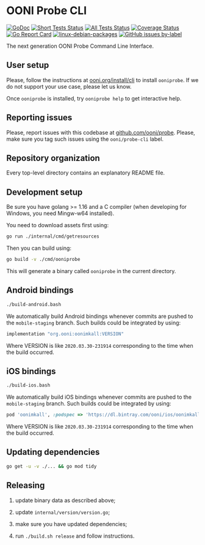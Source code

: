 # OONI Probe CLI

[![GoDoc](https://godoc.org/github.com/ooni/probe-cli?status.svg)](https://godoc.org/github.com/ooni/probe-cli) [![Short Tests Status](https://github.com/ooni/probe-cli/workflows/shorttests/badge.svg)](https://github.com/ooni/probe-cli/actions?query=workflow%3Ashorttests) [![All Tests Status](https://github.com/ooni/probe-cli/workflows/alltests/badge.svg)](https://github.com/ooni/probe-cli/actions?query=workflow%3Aalltests) [![Coverage Status](https://coveralls.io/repos/github/ooni/probe-cli/badge.svg?branch=master)](https://coveralls.io/github/ooni/probe-cli?branch=master) [![Go Report Card](https://goreportcard.com/badge/github.com/ooni/probe-cli)](https://goreportcard.com/report/github.com/ooni/probe-cli) [![linux-debian-packages](https://github.com/ooni/probe-cli/workflows/linux-debian-packages/badge.svg)](https://github.com/ooni/probe-cli/actions?query=workflow%3Alinux-debian-packages) [![GitHub issues by-label](https://img.shields.io/github/issues/ooni/probe/ooni/probe-cli?style=plastic)](https://github.com/ooni/probe/labels/ooni%2Fprobe-cli)

The next generation OONI Probe Command Line Interface.

## User setup

Please, follow the instructions at [ooni.org/install/cli](https://ooni.org/install/cli)
to install `ooniprobe`. If we do not support your use case, please let us know.

Once `ooniprobe` is installed, try `ooniprobe help` to get interactive help.

## Reporting issues

Please, report issues with this codebase at [github.com/ooni/probe](
https://github.com/ooni/probe/issues/new?labels=ooni/probe-cli&assignee=bassosimone).
Please, make sure you tag such issues using the `ooni/probe-cli` label.

## Repository organization

Every top-level directory contains an explanatory README file.

## Development setup

Be sure you have golang >= 1.16 and a C compiler (when developing for Windows, you
need Mingw-w64 installed).

You need to download assets first using:

```bash
go run ./internal/cmd/getresources
```

Then you can build using:

```bash
go build -v ./cmd/ooniprobe
```

This will generate a binary called `ooniprobe` in the current directory.

## Android bindings

```bash
./build-android.bash
```

We automatically build Android bindings whenever commits are pushed to the
`mobile-staging` branch. Such builds could be integrated by using:

```Groovy
implementation "org.ooni:oonimkall:VERSION"
```

Where VERSION is like `2020.03.30-231914` corresponding to the
time when the build occurred.

## iOS bindings

```bash
./build-ios.bash
```

We automatically build iOS bindings whenever commits are pushed to the
`mobile-staging` branch. Such builds could be integrated by using:

```ruby
pod 'oonimkall', :podspec => 'https://dl.bintray.com/ooni/ios/oonimkall-VERSION.podspec'
```

Where VERSION is like `2020.03.30-231914` corresponding to the
time when the build occurred.

## Updating dependencies

```bash
go get -u -v ./... && go mod tidy
```

## Releasing

1. update binary data as described above;

2. update `internal/version/version.go`;

3. make sure you have updated dependencies;

4. run `./build.sh release` and follow instructions.
